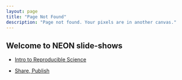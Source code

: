 ```yaml
---
layout: page
title: "Page Not Found"
description: "Page not found. Your pixels are in another canvas."
---
```



## Welcome to NEON slide-shows


* <a href="{{site.baseurl}}/intro-reprod-science.html" target="_blank">Intro to Reproducible Science</a>

* <a href="{{site.baseurl}}/share-publish-archive-slideshow.html" target="_blank">Share, Publish</a>
